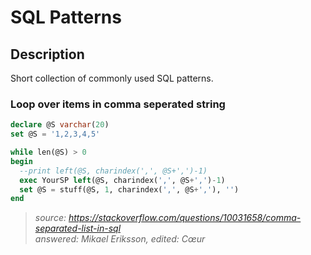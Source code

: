 # SQL Patterns
## Description
Short collection of commonly used SQL patterns.

### Loop over items in comma seperated string
```sql
declare @S varchar(20)
set @S = '1,2,3,4,5'

while len(@S) > 0
begin
  --print left(@S, charindex(',', @S+',')-1)
  exec YourSP left(@S, charindex(',', @S+',')-1)
  set @S = stuff(@S, 1, charindex(',', @S+','), '')
end
```
>_source: https://stackoverflow.com/questions/10031658/comma-separated-list-in-sql_  
_answered: Mikael Eriksson, edited: Cœur_